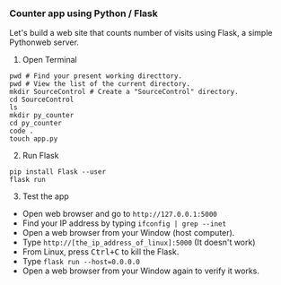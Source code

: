 ### Counter app using Python / Flask
Let's build a web site that counts number of visits using Flask, a simple Pythonweb server. 

1. Open Terminal
```
pwd # Find your present working directtory.
pwd # View the list of the current directory.
mkdir SourceControl # Create a "SourceControl" directory.
cd SourceControl
ls
mkdir py_counter
cd py_counter
code .
touch app.py
```

2. Run Flask
```
pip install Flask --user
flask run
```
3. Test the app
- Open web browser and go to `http://127.0.0.1:5000`
- Find your IP address by typing `ifconfig | grep --inet`
- Open a web browser from your Window (host computer).
- Type `http://[the_ip_address_of_linux]:5000` (It doesn't work)
- From Linux, press <kbd>Ctrl+C</kbd> to kill the Flask.
- Type `flask run --host=0.0.0.0`
- Open a web browser from your Window again to verify it works.

